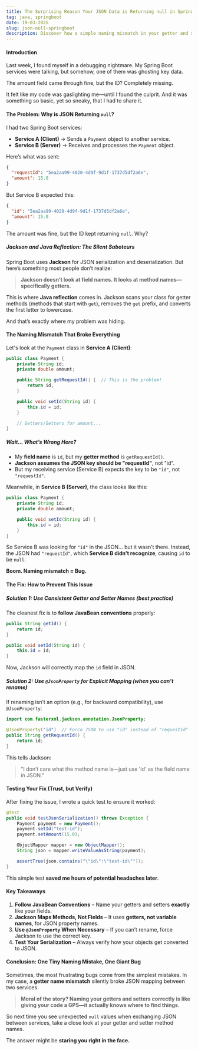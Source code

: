 ```yaml
---
title: The Surprising Reason Your JSON Data is Returning null in Spring Boot
tag: java, springboot
date: 19-03-2025
slug: json-null-springboot
description: Discover how a simple naming mismatch in your getter and setter methods can break JSON serialization in Spring Boot—and how to fix it.
---
```


#### **Introduction**

Last week, I found myself in a debugging nightmare. My Spring Boot services were talking, but somehow, one of them was ghosting key data.

The amount field came through fine, but the ID? Completely missing.

It felt like my code was gaslighting me—until I found the culprit. And it was something so basic, yet so sneaky, that I had to share it.

#### **The Problem: Why is JSON Returning `null`?**

I had two Spring Boot services:

- **Service A (Client)** → Sends a `Payment` object to another service.
- **Service B (Server)** → Receives and processes the `Payment` object.

Here’s what was sent:

```json
{
  "requestId": "5ea2aa99-4020-4d9f-9d1f-1737d5df2a6e",
  "amount": 15.0
}
```

But Service B expected this:

```json
{
  "id": "5ea2aa99-4020-4d9f-9d1f-1737d5df2a6e",
  "amount": 15.0
}
```

The amount was fine, but the ID kept returning `null`. Why?

##### **Jackson and Java Reflection: The Silent Saboteurs**

Spring Boot uses **Jackson** for JSON serialization and deserialization. But here’s something most people don’t realize:

> **Jackson doesn’t look at field names. It looks at method names—specifically getters.**

This is where **Java reflection** comes in. Jackson scans your class for getter methods (methods that start with `get`), removes the `get` prefix, and converts the first letter to lowercase.

And that’s exactly where my problem was hiding.

#### **The Naming Mismatch That Broke Everything**

Let's look at the `Payment` class in **Service A (Client)**:

```java
public class Payment {
    private String id;
    private double amount;

    public String getRequestId() {  // This is the problem!
        return id;
    }

    public void setId(String id) {
        this.id = id;
    }

    // Getters/Setters for amount...
}
```

##### **Wait… What’s Wrong Here?**

- My **field name** is `id`, but my **getter method** is `getRequestId()`.
- **Jackson assumes the JSON key should be "requestId"**, not "id".
- But my receiving service (Service B) expects the key to be `"id"`, not `"requestId"`.

Meanwhile, in **Service B (Server)**, the class looks like this:

```java
public class Payment {
    private String id;
    private double amount;

    public void setId(String id) {
        this.id = id;
    }
}
```

So Service B was looking for `"id"` in the JSON… but it wasn’t there. Instead, the JSON had `"requestId"`, which **Service B didn’t recognize**, causing `id` to be `null`.

**Boom. Naming mismatch = Bug.**

#### **The Fix: How to Prevent This Issue**

##### **Solution 1: Use Consistent Getter and Setter Names (best practice)**

The cleanest fix is to **follow JavaBean conventions** properly:

```java
public String getId() {
    return id;
}

public void setId(String id) {
    this.id = id;
}
```

Now, Jackson will correctly map the `id` field in JSON.

##### **Solution 2: Use `@JsonProperty` for Explicit Mapping (when you can’t rename)**

If renaming isn’t an option (e.g., for backward compatibility), use `@JsonProperty`:

```java
import com.fasterxml.jackson.annotation.JsonProperty;

@JsonProperty("id")  // Force JSON to use "id" instead of "requestId"
public String getRequestId() {
    return id;
}
```

This tells Jackson:

> "I don’t care what the method name is—just use 'id' as the field name in JSON."

#### **Testing Your Fix (Trust, but Verify)**

After fixing the issue, I wrote a quick test to ensure it worked:

```java
@Test
public void testJsonSerialization() throws Exception {
    Payment payment = new Payment();
    payment.setId("test-id");
    payment.setAmount(15.0);

    ObjectMapper mapper = new ObjectMapper();
    String json = mapper.writeValueAsString(payment);

    assertTrue(json.contains("\"id\":\"test-id\""));
}
```

This simple test **saved me hours of potential headaches later**.

#### **Key Takeaways**

1. **Follow JavaBean Conventions** – Name your getters and setters **exactly** like your fields.
2. **Jackson Maps Methods, Not Fields** – It uses **getters, not variable names**, for JSON property names.
3. **Use `@JsonProperty` When Necessary** – If you can’t rename, force Jackson to use the correct key.
4. **Test Your Serialization** – Always verify how your objects get converted to JSON.

#### **Conclusion: One Tiny Naming Mistake, One Giant Bug**

Sometimes, the most frustrating bugs come from the simplest mistakes. In my case, a **getter name mismatch** silently broke JSON mapping between two services.

> **Moral of the story? Naming your getters and setters correctly is like giving your code a GPS—it actually knows where to find things.**

So next time you see unexpected `null` values when exchanging JSON between services, take a close look at your getter and setter method names.

The answer might be **staring you right in the face.**
